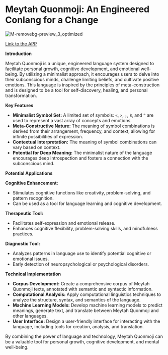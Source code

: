 # Meytah Quonmoji: An Engineered Conlang for a Change

![M-removebg-preview_3_optimized](https://github.com/user-attachments/assets/d1d02395-cfdd-4de0-be96-18d6d20ce81f)   

<a href="https://6ksdn4.csb.app/">Link to the APP</a>

**Introduction**

Meytah Quonmoji is a unique, engineered language system designed to facilitate personal growth, cognitive development, and emotional well-being. By utilizing a minimalist approach, it encourages users to delve into their subconscious minds, challenge limiting beliefs, and cultivate positive emotions. This language is inspired by the principles of meta-construction and is designed to be a tool for self-discovery, healing, and personal transformation.

**Key Features**

* **Minimalist Symbol Set:** A limited set of symbols: `<`, `>`, `;`, `8`, and `^` are used to represent a vast array of concepts and emotions. 
* **Meta-Constructive Nature:** The meaning of symbol combinations is derived from their arrangement, frequency, and context, allowing for infinite possibilities of expression.
* **Contextual Interpretation:** The meaning of symbol combinations can vary based on context.
* **Potential for Deep Meaning:** The minimalist nature of the language encourages deep introspection and fosters a connection with the subconscious mind.

**Potential Applications**

**Cognitive Enhancement:**
* Stimulates cognitive functions like creativity, problem-solving, and pattern recognition.
* Can be used as a tool for language learning and cognitive development.

**Therapeutic Tool:**
* Facilitates self-expression and emotional release.
* Enhances cognitive flexibility, problem-solving skills, and mindfulness practices.

**Diagnostic Tool:**
* Analyzes patterns in language use to identify potential cognitive or emotional issues.
* Early detection of neuropsychological or psychological disorders.

**Technical Implementation**

* **Corpus Development:** Create a comprehensive corpus of Meytah Quonmoji texts, annotated with semantic and syntactic information.
* **Computational Analysis:** Apply computational linguistics techniques to analyze the structure, syntax, and semantics of the language.
* **Machine Learning Models:** Develop machine learning models to predict meanings, generate text, and translate between Meytah Quonmoji and other languages.
* **User Interface:** Design a user-friendly interface for interacting with the language, including tools for creation, analysis, and translation.

By combining the power of language and technology, Meytah Quonmoji can be a valuable tool for personal growth, cognitive development, and mental well-being.
